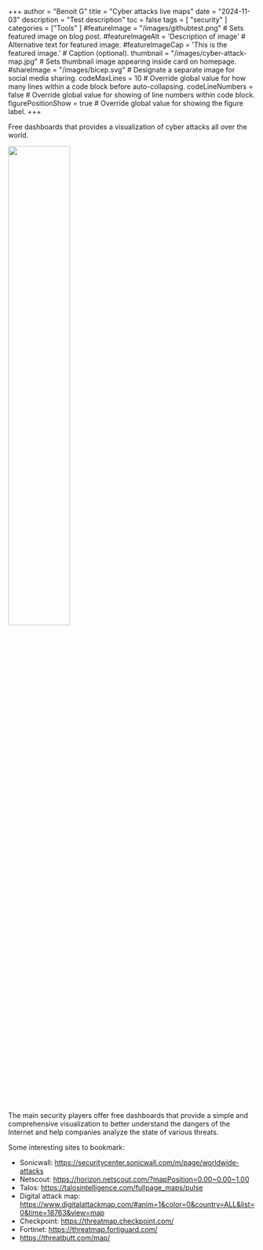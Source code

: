 +++
author = "Benoit G"
title = "Cyber attacks live maps"
date = "2024-11-03"
description = "Test description"
toc = false
tags = [
  "security"
]
categories = ["Tools"
]
#featureImage = "/images/githubtest.png" # Sets featured image on blog post.
#featureImageAlt = 'Description of image' # Alternative text for featured image.
#featureImageCap = 'This is the featured image.' # Caption (optional).
thumbnail = "/images/cyber-attack-map.jpg" # Sets thumbnail image appearing inside card on homepage.
#shareImage = "/images/bicep.svg" # Designate a separate image for social media sharing.
codeMaxLines = 10 # Override global value for how many lines within a code block before auto-collapsing.
codeLineNumbers = false # Override global value for showing of line numbers within code block.
figurePositionShow = true # Override global value for showing the figure label.
+++

Free dashboards that provides a visualization of cyber attacks all over the world.
<!--more-->

<img src="/images/cyber-attack-map.jpg" width="50%" height="50%">

The main security players offer free dashboards that provide a simple and comprehensive visualization to better understand the dangers of the Internet and help companies analyze the state of various threats.

Some interesting sites to bookmark:

- Sonicwall: https://securitycenter.sonicwall.com/m/page/worldwide-attacks
- Netscout: https://horizon.netscout.com/?mapPosition=0.00~0.00~1.00
- Talos: https://talosintelligence.com/fullpage_maps/pulse
- Digital attack map: https://www.digitalattackmap.com/#anim=1&color=0&country=ALL&list=0&time=18763&view=map
- Checkpoint: https://threatmap.checkpoint.com/
- Fortinet: https://threatmap.fortiguard.com/
- https://threatbutt.com/map/